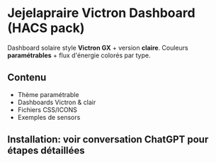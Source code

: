 # Jejelapraire Victron Dashboard (HACS pack)

Dashboard solaire style **Victron GX** + version **claire**.
Couleurs **paramétrables** + flux d'énergie colorés par type.

## Contenu
- Thème paramétrable
- Dashboards Victron & clair
- Fichiers CSS/ICONS
- Exemples de sensors

## Installation: voir conversation ChatGPT pour étapes détaillées
